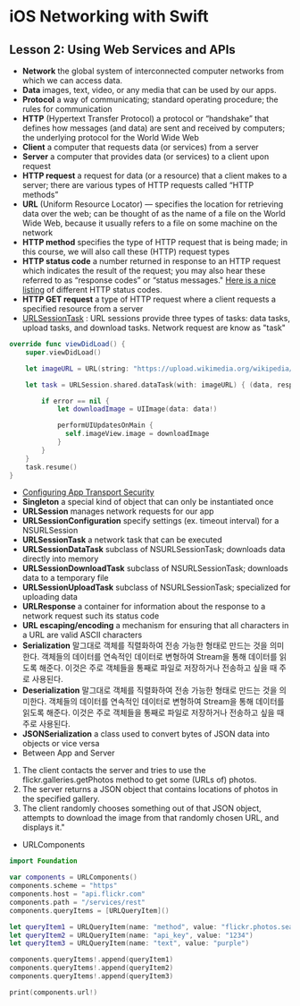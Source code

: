 # iOS Networking with Swift

## Lesson 2: Using Web Services and APIs
- __Network__ the global system of interconnected computer networks from which we can access data.
- __Data__ images, text, video, or any media that can be used by our apps.
- __Protocol__ a way of communicating; standard operating procedure; the rules for communication
- __HTTP__ (Hypertext Transfer Protocol) a protocol or “handshake” that defines how messages (and data) are sent and received by computers; the underlying protocol for the World Wide Web
- __Client__ a computer that requests data (or services) from a server
- __Server__ a computer that provides data (or services) to a client upon request
- __HTTP request__ a request for data (or a resource) that a client makes to a server; there are various types of HTTP requests called “HTTP methods”
- __URL__ (Uniform Resource Locator) — specifies the location for retrieving data over the web; can be thought of as the name of a file on the World Wide Web, because it usually refers to a file on some machine on the network
- __HTTP method__ specifies the type of HTTP request that is being made; in this course, we will also call these (HTTP) request types
- __HTTP status code__ a number returned in response to an HTTP request which indicates the result of the request; you may also hear these referred to as “response codes” or “status messages." [Here is a nice listing](https://httpstatuses.com/) of different HTTP status codes.
- __HTTP GET request__ a type of HTTP request where a client requests a specified resource from a server
- [URLSessionTask](https://developer.apple.com/reference/foundation/urlsessiontask) : URL sessions provide three types of tasks: data tasks, upload tasks, and download tasks. Network request are know as "task"
```swift
override func viewDidLoad() {
    super.viewDidLoad()

    let imageURL = URL(string: "https://upload.wikimedia.org/wikipedia/commons/4/4d/Cat_November_2010-1a.jpg")!

    let task = URLSession.shared.dataTask(with: imageURL) { (data, response, error) in

        if error == nil {
            let downloadImage = UIImage(data: data!)

            performUIUpdatesOnMain {
              self.imageView.image = downloadImage
            }
        }
    }
    task.resume()
}
```
- [Configuring App Transport Security](https://ste.vn/2015/06/10/configuring-app-transport-security-ios-9-osx-10-11/)
- __Singleton__ a special kind of object that can only be instantiated once
- __URLSession__ manages network requests for our app
- __URLSessionConfiguration__ specify settings (ex. timeout interval) for a NSURLSession
- __URLSessionTask__ a network task that can be executed
- __URLSessionDataTask__ subclass of NSURLSessionTask; downloads data directly into memory
- __URLSessionDownloadTask__ subclass of NSURLSessionTask; downloads data to a temporary file
- __URLSessionUploadTask__ subclass of NSURLSessionTask; specialized for uploading data
- __URLResponse__ a container for information about the response to a network request such its status code
- __URL escaping/encoding__ a mechanism for ensuring that all characters in a URL are valid ASCII characters
- __Serialization__ 말그대로 객체를 직렬화하여 전송 가능한 형태로 만드는 것을 의미한다. 객체들의 데이터를 연속적인 데이터로 변형하여 Stream을 통해 데이터를 읽도록 해준다. 이것은 주로 객체들을 통째로 파일로 저장하거나 전송하고 싶을 때 주로 사용된다.
- __Deserialization__ 말그대로 객체를 직렬화하여 전송 가능한 형태로 만드는 것을 의미한다. 객체들의 데이터를 연속적인 데이터로 변형하여 Stream을 통해 데이터를 읽도록 해준다. 이것은 주로 객체들을 통째로 파일로 저장하거나 전송하고 싶을 때 주로 사용된다.
- __JSONSerialization__  a class used to convert bytes of JSON data into objects or vice versa
- Between App and Server
1. The client contacts the server and tries to use the flickr.galleries.getPhotos method to get some (URLs of) photos.
2. The server returns a JSON object that contains locations of photos in the specified gallery.
3. The client randomly chooses something out of that JSON object, attempts to download the image from that randomly chosen URL, and displays it."

- URLComponents
```swift
import Foundation

var components = URLComponents()
components.scheme = "https"
components.host = "api.flickr.com"
components.path = "/services/rest"
components.queryItems = [URLQueryItem]()

let queryItem1 = URLQueryItem(name: "method", value: "flickr.photos.search")
let queryItem2 = URLQueryItem(name: "api_key", value: "1234")
let queryItem3 = URLQueryItem(name: "text", value: "purple")

components.queryItems!.append(queryItem1)
components.queryItems!.append(queryItem2)
components.queryItems!.append(queryItem3)

print(components.url!)
```
